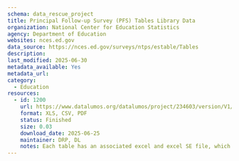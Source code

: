 ```yaml
---
schema: data_rescue_project 
title: Principal Follow-up Survey (PFS) Tables Library Data
organization: National Center for Education Statistics
agency: Department of Education
websites: nces.ed.gov
data_source: https://nces.ed.gov/surveys/ntps/estable/Tables
description: 
last_modified: 2025-06-30
metadata_available: Yes
metadata_url: 
category:
  - Education 
resources:
  - id: 1200
    url: https://www.datalumos.org/datalumos/project/234603/version/V1/view
    format: XLS, CSV, PDF
    status: Finished
    size: 0.03
    download_date: 2025-06-25
    maintainer: DRP, DL
    notes: Each table has an associated excel and excel SE file, which are grouped together in a folder in the dataset (one folder per table). The folders are named based on the excel file names, as they were when downloaded from the National Center for Education Statistics (NCES) website.In the TFS folder, there is a catalog csv that provides a crosswalk between the folder names and the table titles.The documentation folder contains (1) codebooks for TFS generated in NCES datalabs, (2) questionnaires for TFS downloaded from the study website and (3) reports related to TFS found in the NCES resource library
---
```

